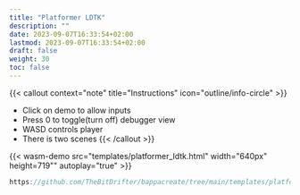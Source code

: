 ```yaml
---
title: "Platformer LDTK"
description: ""
date: 2023-09-07T16:33:54+02:00
lastmod: 2023-09-07T16:33:54+02:00
draft: false
weight: 30
toc: false
---
```


{{< callout context="note" title="Instructions" icon="outline/info-circle" >}}

- Click on demo to allow inputs
- Press 0 to toggle(turn off) debugger view
- WASD controls player
- There is two scenes
  {{< /callout >}}

{{< wasm-demo src="templates/platformer_ldtk.html" width="640px" height=719"" autoplay="true" >}}

```go
https://github.com/TheBitDrifter/bappacreate/tree/main/templates/platformer-ldtk
```
